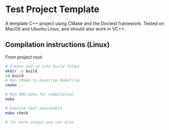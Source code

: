 # Test Project Template

A template C++ project using CMake and the Doctest framework.
Tested on MacOS and Ubuntu Linux, and should also work in VC++.

## Compilation instructions (Linux)
From project root:
```sh
# Create and cd into build folder
mkdir -p build
cd build
# Run CMake to boostrap Makefiles
cmake ..

# Run GNU make for compilation
make

# Execute test executable
make check

# for more output you can also
```